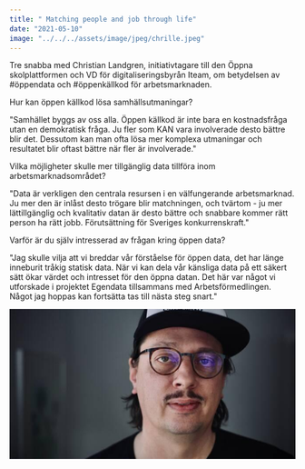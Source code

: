 ```yaml
---
title: " Matching people and job through life"
date: "2021-05-10"
image: "../../../assets/image/jpeg/chrille.jpeg"
---
```


Tre snabba med Christian Landgren, initiativtagare till den Öppna skolplattformen och VD för digitaliseringsbyrån Iteam, om betydelsen av #öppendata och #öppenkällkod för arbetsmarknaden.

Hur kan öppen källkod lösa samhällsutmaningar?

"Samhället byggs av oss alla. Öppen källkod är inte bara en kostnadsfråga utan en demokratisk fråga. Ju fler som KAN vara involverade desto bättre blir det. Dessutom kan man ofta lösa mer komplexa utmaningar och resultatet blir oftast bättre när fler är involverade."

Vilka möjligheter skulle mer tillgänglig data tillföra inom arbetsmarknadsområdet?

"Data är verkligen den centrala resursen i en välfungerande arbetsmarknad. Ju mer den är inlåst desto trögare blir matchningen, och tvärtom - ju mer lättillgänglig och kvalitativ datan är desto bättre och snabbare kommer rätt person ha rätt jobb. Förutsättning för Sveriges konkurrenskraft."

Varför är du själv intresserad av frågan kring öppen data?

"Jag skulle vilja att vi breddar vår förståelse för öppen data, det har länge inneburit tråkig statisk data. När vi kan dela vår känsliga data på ett säkert sätt ökar värdet och intresset för den öppna datan. Det här var något vi utforskade i projektet Egendata tillsammans med Arbetsförmedlingen. Något jag hoppas kan fortsätta tas till nästa steg snart."

<img src='../../assets/image/jpeg/chrille.jpeg'/>
